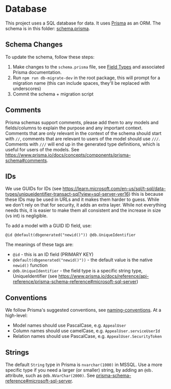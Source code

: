 # Database

This project uses a SQL database for data. It uses [Prisma](https://www.prisma.io/) as an ORM. The schema is in this folder: [schema.prisma](./schema.prisma).

## Schema Changes

To update the schema, follow these steps:

1. Make changes to the `schema.prisma` file, see [Field Types](https://www.prisma.io/docs/orm/reference/prisma-schema-reference#model-field-scalar-types) and associated Prisma documentation.
2. Run `npm run db-migrate-dev` in the root package, this will prompt for a migration name (this can include spaces, they'll be replaced with underscores)
3. Commit the schema + migration script

## Comments

Prisma schemas support comments, please add them to any models and fields/columns to explain the purpose and any important context. Comments that are only relevant in the context of the schema should start with `//`, comments that are relevant to users of the model should use `///`. Comments with `///` will end up in the generated type definitions, which is useful for users of the models. See https://www.prisma.io/docs/concepts/components/prisma-schema#comments.

## IDs

We use GUIDs for IDs (see https://learn.microsoft.com/en-us/sql/t-sql/data-types/uniqueidentifier-transact-sql?view=sql-server-ver16) this is because these IDs may be used in URLs and it makes them harder to guess. While we don't rely on that for security, it adds an extra layer. While not everything needs this, it is easier to make them all consistent and the increase in size (vs int) is negligible.

To add a model with a GUID ID field, use:

`@id @default(dbgenerated("newid()")) @db.UniqueIdentifier`

The meanings of these tags are:
* `@id` - this is an ID field (PRIMARY KEY)
* `@default(dbgenerated("newid()"))` - the default value is the native `newid()` function
* `@db.UniqueIdentifier` - the field type is a specific string type, UniqueIdentifier (see https://www.prisma.io/docs/reference/api-reference/prisma-schema-reference#microsoft-sql-server)

## Conventions

We follow Prisma's suggested conventions, see [naming-conventions](https://www.prisma.io/docs/reference/api-reference/prisma-schema-reference#naming-conventions). At a high-level:

* Model names should use PascalCase, e.g. `AppealUser`
* Column names should use camelCase, e.g. `AppealUser.serviceUserId`
* Relation names should use PascalCase, e.g. `AppealUser.SecurityToken`

## Strings

The default `String` type in Prisma is `nvarchar(1000)` in MSSQL. Use a more specific type if you need a larger (or smaller) string, by adding an `@db.` attribute, such as `@db.NVarChar(2000)`. See [prisma-schema-reference#microsoft-sql-server](https://www.prisma.io/docs/reference/api-reference/prisma-schema-reference#microsoft-sql-server).
